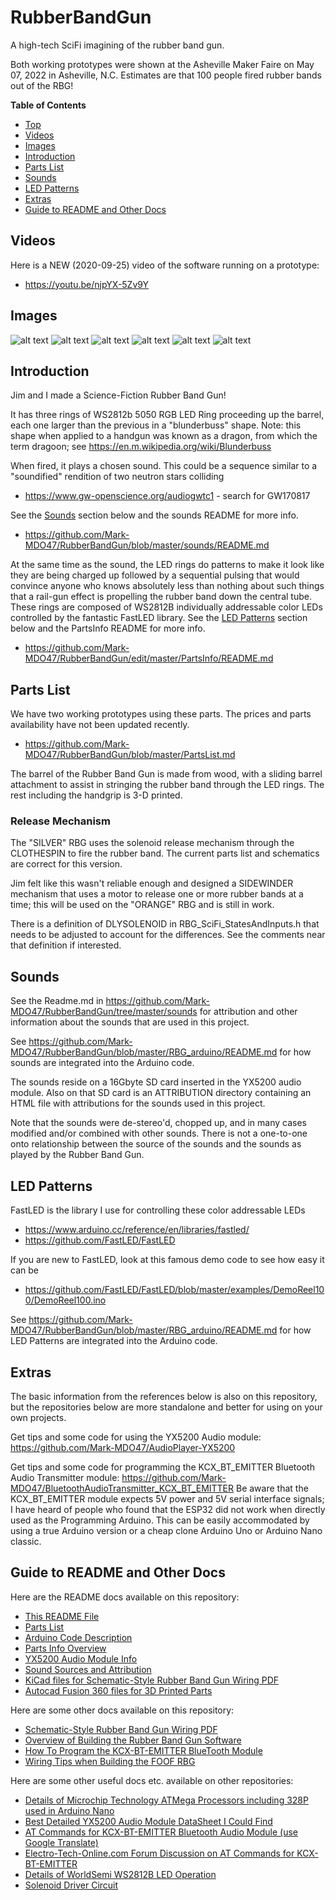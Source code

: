 # RubberBandGun
A high-tech SciFi imagining of the rubber band gun.

Both working prototypes were shown at the Asheville Maker Faire on May 07, 2022 in Asheville, N.C. Estimates are that 100 people fired rubber bands out of the RBG!

**Table of Contents**
* [Top](#rubberbandgun "Top")
* [Videos](#videos "Videos")
* [Images](#images "Images")
* [Introduction](#introduction "Introduction")
* [Parts List](#parts-list "Parts List")
* [Sounds](#sounds "Sounds")
* [LED Patterns](#led-patterns "LED Patterns")
* [Extras](#extras "Extras")
* [Guide to README and Other Docs](#guide-to-readme-and-other-docs "Guide to README and Other Docs")

## Videos
Here is a NEW (2020-09-25) video of the software running on a prototype:
* https://youtu.be/njpYX-5Zv9Y

## Images
![alt text](https://github.com/Mark-MDO47/RubberBandGun/blob/master/3D_model/RBG_lockedloaded_600x800.png "Top View of Jim's assembled silver RBG with solenoid and sliding barrel")
![alt text](https://github.com/Mark-MDO47/RubberBandGun/blob/master/3D_model/both_800_600.png "Both RBGs side by side")
![alt text](https://github.com/Mark-MDO47/RubberBandGun/blob/master/3D_model/RBG_loaded_800x350.png "Loading a rubber band in Jim's assembled silver RBG")
![alt text](https://github.com/Mark-MDO47/RubberBandGun/blob/master/3D_model/Vid2020-09_A.png "Front view of Science Fiction Rubber Band Gun without Solenoid attachment")
![alt text](https://github.com/Mark-MDO47/RubberBandGun/blob/master/3D_model/Vid2020-09_B.png "Rear view of Science Fiction Rubber Band Gun without Solenoid attachment")
![alt text](https://github.com/Mark-MDO47/RubberBandGun/blob/master/3D_model/Vid2020-09_C.png "Side view of electronics in handle of Science Fiction Rubber Band Gun without solenoid attachment")

## Introduction
Jim and I made a Science-Fiction Rubber Band Gun!

It has three rings of WS2812b 5050 RGB LED Ring proceeding up the barrel, each one larger than the previous in a "blunderbuss" shape. Note: this shape when applied to a handgun was known as a dragon, from which the term dragoon; see https://en.m.wikipedia.org/wiki/Blunderbuss

When fired, it plays a chosen sound. This could be a sequence similar to a "soundified" rendition of two neutron stars colliding
* https://www.gw-openscience.org/audiogwtc1 - search for GW170817

See the [Sounds](#sounds "Sounds") section below and the sounds README for more info.
* https://github.com/Mark-MDO47/RubberBandGun/blob/master/sounds/README.md

At the same time as the sound, the LED rings do patterns to make it look like they are being charged up followed by a sequential pulsing that would convince anyone who knows absolutely less than nothing about such things that a rail-gun effect is propelling the rubber band down the central tube. These rings are composed of WS2812B individually addressable color LEDs controlled by the fantastic FastLED library. See the [LED Patterns](#led-patterns "LED Patterns") section below and the PartsInfo README for more info.
* https://github.com/Mark-MDO47/RubberBandGun/edit/master/PartsInfo/README.md

## Parts List
We have two working prototypes using these parts. The prices and parts availability have not been updated recently.
* https://github.com/Mark-MDO47/RubberBandGun/blob/master/PartsList.md

The barrel of the Rubber Band Gun is made from wood, with a sliding barrel attachment to assist in stringing the rubber band through the LED rings. The rest including the handgrip is 3-D printed.

### Release Mechanism

The "SILVER" RBG uses the solenoid release mechanism through the CLOTHESPIN to fire the rubber band. The current parts list and schematics are correct for this version.

Jim felt like this wasn't reliable enough and designed a SIDEWINDER mechanism that uses a motor to release one or more rubber bands at a time; this will be used on the "ORANGE" RBG and is still in work.

There is a definition of DLYSOLENOID in RBG_SciFi_StatesAndInputs.h that needs to be adjusted to account for the differences. See the comments near that definition if interested.

## Sounds
See the Readme.md in https://github.com/Mark-MDO47/RubberBandGun/tree/master/sounds for attribution and other information about the sounds that are used in this project.

See https://github.com/Mark-MDO47/RubberBandGun/blob/master/RBG_arduino/README.md for how sounds are integrated into the Arduino code.

The sounds reside on a 16Gbyte SD card inserted in the YX5200 audio module. Also on that SD card is an ATTRIBUTION directory containing an HTML file with attributions for the sounds used in this project.

Note that the sounds were de-stereo'd, chopped up, and in many cases modified and/or combined with other sounds. There is not a one-to-one onto relationship between the source of the sounds and the sounds as played by the Rubber Band Gun.

## LED Patterns
FastLED is the library I use for controlling these color addressable LEDs

* https://www.arduino.cc/reference/en/libraries/fastled/
* https://github.com/FastLED/FastLED

If you are new to FastLED, look at this famous demo code to see how easy it can be

* https://github.com/FastLED/FastLED/blob/master/examples/DemoReel100/DemoReel100.ino

See https://github.com/Mark-MDO47/RubberBandGun/blob/master/RBG_arduino/README.md for how LED Patterns are integrated into the Arduino code.

## Extras

The basic information from the references below is also on this repository, but the repositories below are more standalone and better for using on your own projects.

Get tips and some code for using the YX5200 Audio module: https://github.com/Mark-MDO47/AudioPlayer-YX5200

Get tips and some code for programming the KCX_BT_EMITTER Bluetooth Audio Transmitter module: https://github.com/Mark-MDO47/BluetoothAudioTransmitter_KCX_BT_EMITTER
Be aware that the KCX_BT_EMITTER module expects 5V power and 5V serial interface signals; I have heard of people who found that the ESP32 did not work when directly used as the Programming Arduino. This can be easily accommodated by using a true Arduino version or a cheap clone Arduino Uno or Arduino Nano classic.

## Guide to README and Other Docs
Here are the README docs available on this repository:
* [This README File](https://github.com/Mark-MDO47/RubberBandGun/blob/master/README.md "This README File")
* [Parts List](https://github.com/Mark-MDO47/RubberBandGun/blob/master/PartsList.md "Parts List")
* [Arduino Code Description](https://github.com/Mark-MDO47/RubberBandGun/blob/master/RBG_arduino/README.md "Arduino Code Description")
* [Parts Info Overview](https://github.com/Mark-MDO47/RubberBandGun/blob/master/PartsInfo/README.md "Parts Info Overview")
* [YX5200 Audio Module Info](https://github.com/Mark-MDO47/RubberBandGun/blob/master/PartsInfo/YX5200.md "YX5200 Audio Module Info")
* [Sound Sources and Attribution](https://github.com/Mark-MDO47/RubberBandGun/blob/master/sounds/README.md "Sound Sources and Attribution")
* [KiCad files for Schematic-Style Rubber Band Gun Wiring PDF](https://github.com/Mark-MDO47/RubberBandGun/blob/master/KiCad/README.md "KiCad files for Schematic-Style Rubber Band Gun Wiring PDF")
* [Autocad Fusion 360 files for 3D Printed Parts](https://github.com/Mark-MDO47/RubberBandGun/blob/master/3D_model/ReadME.md "Autocad Fusion 360 files for 3D Printed Parts")


Here are some other docs available on this repository:
* [Schematic-Style Rubber Band Gun Wiring PDF](https://github.com/Mark-MDO47/RubberBandGun/blob/master/RubberBandGun_Wiring.pdf "Schematic-Style Rubber Band Gun Wiring PDF")
* [Overview of Building the Rubber Band Gun Software](https://github.com/Mark-MDO47/RubberBandGun/blob/master/BuildRubberBandGunSoftware.pdf "Overview of Building the Rubber Band Gun Software")
* [How To Program the KCX-BT-EMITTER BlueTooth Module](https://github.com/Mark-MDO47/RubberBandGun/blob/master/ProgrammingArduino_SerialMonitor_SampleOutput.pdf "How To Program the KCX-BT-EMITTER BlueTooth Module")
* [Wiring Tips when Building the FOOF RBG](https://github.com/Mark-MDO47/RubberBandGun/blob/master/FOOF_RBG_Wiring.pdf "Wiring Tips when Building the FOOF RBG")

Here are some other useful docs etc. available on other repositories:
* [Details of Microchip Technology ATMega Processors including 328P used in Arduino Nano](http://ww1.microchip.com/downloads/en/DeviceDoc/ATmega48A-PA-88A-PA-168A-PA-328-P-DS-DS40002061A.pdf "Details of Microchip Technology ATMega Processors including 328P used in Arduino Nano")
* [Best Detailed YX5200 Audio Module DataSheet I Could Find](https://github.com/PowerBroker2/DFPlayerMini_Fast/blob/master/extras/FN-M16P%2BEmbedded%2BMP3%2BAudio%2BModule%2BDatasheet.pdf "Best Detailed YX5200 Audio Module DataSheet I Could Find")
* [AT Commands for KCX-BT-EMITTER Bluetooth Audio Module (use Google Translate)](https://item.taobao.com/item.htm?spm=a21wu.12321156-tw.0.0.7e76d1c7xEOcFZ&id=570274835710 "AT Commands for KCX-BT-EMITTER Bluetooth Audio Module (use Google Translate)")
* [Electro-Tech-Online.com Forum Discussion on AT Commands for KCX-BT-EMITTER](https://www.electro-tech-online.com/threads/kcx_bt_emitter-low-cost-bluetooth-bt-audio-module.158156/ "Electro-Tech-Online.com Forum Discussion on AT Commands for KCX-BT-EMITTER")
* [Details of WorldSemi WS2812B LED Operation](https://cdn-shop.adafruit.com/datasheets/WS2812B.pdf "Details of WorldSemi WS2812B LED Operation")
* [Solenoid Driver Circuit](https://cdn-shop.adafruit.com/product-files/412/solenoid_driver.pdf "Solenoid Driver Circuit")

